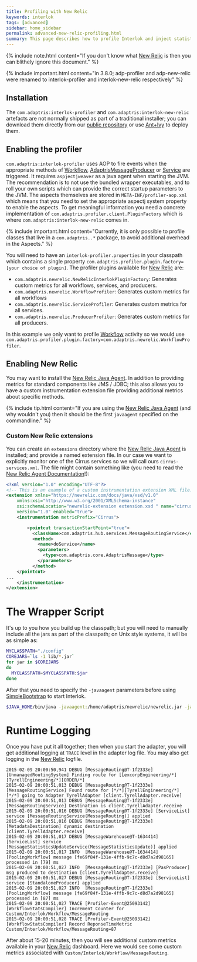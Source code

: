 ```yaml
---
title: Profiling with New Relic
keywords: interlok
tags: [advanced]
sidebar: home_sidebar
permalink: advanced-new-relic-profiling.html
summary: This page describes how to profile Interlok and inject statistics into New Relic
---
```


{% include note.html content="If you don't know what [New Relic][] is then you can blithely ignore  this document." %}

{% include important.html content="in 3.8.0; adp-profiler and adp-new-relic were renamed to interlok-profiler and interlok-new-relic respectively" %}


## Installation ##

The `com.adaptris:interlok-profiler` and `com.adaptris:interlok-new-relic` artefacts are not normally shipped as part of a traditional installer; you can download them directly from our [public repository] or use [Ant+Ivy](advanced-ant-ivy-deploy.html) to deploy them.


## Enabling the profiler ##

`com.adaptris:interlok-profiler` uses AOP to fire events when the appropriate methods of [Workflow][], [AdaptrisMessageProducer][] or [Service][] are triggered. It requires `aspjectjweaver` as a java agent when starting the JVM. The recommendation is to not use the bundled wrapper executables, and to roll your own scripts which can provide the correct startup parameters to the JVM. The aspects themselves are stored in `META-INF/profiler-aop.xml` which means that you need to set the appropriate aspectj system property to enable the aspects. To get meaningful information you need a concrete implementation of `com.adaptris.profiler.client.PluginFactory` which is where `com.adaptris:interlok-new-relic` comes in.

{% include important.html content="Currently, it is only possible to profile classes that live in a `com.adaptris..*` package, to avoid additional overhead in the Aspects." %}

You will need to have an `interlok-profiler.properties` in your classpath which contains a single property `com.adaptris.profiler.plugin.factory=[your choice of plugin]`. The profiler
plugins available for [New Relic][] are:

- `com.adaptris.newrelic.NewRelicInterlokPluginFactory`: Generates custom metrics for all workflows, services, and producers.
- `com.adaptris.newrelic.WorkflowProfiler`: Generates custom metrics for all workflows
- `com.adaptris.newrelic.ServiceProfiler`: Generates custom metrics for all services.
- `com.adaptris.newrelic.ProducerProfiler`: Generates custom metrics for all producers.

In this example we only want to profile [Workflow][] activity so we would use `com.adaptris.profiler.plugin.factory=com.adaptris.newrelic.WorkflowProfiler`.

## Enabling New Relic ##

You may want to install the [New Relic Java Agent][]. In addition to providing metrics for standard components like JMS / JDBC; this also allows you to have a custom instrumentation extension file providing additional metrics about specific methods.

{% include tip.html content="If you are using the [New Relic Java Agent][] (and why wouldn't you) then it should be the first `javaagent` specified on the commandline." %}

### Custom New Relic extensions ###

You can create an `extensions` directory where the [New Relic Java Agent][] is installed; and provide a named extension file. In our case we want to explicitly monitor one of the Cirrus services so we will call ours `cirrus-services.xml`. The file might contain something like (you need to read the [New Relic Agent Documentation][New Relic Java Agent]!):

```xml
<?xml version="1.0" encoding="UTF-8"?>
<!-- This is an example of a custom instrumentation extension XML file. -->
<extension xmlns="https://newrelic.com/docs/java/xsd/v1.0"
	xmlns:xsi="http://www.w3.org/2001/XMLSchema-instance"
	xsi:schemaLocation="newrelic-extension extension.xsd " name="cirrus-services"
	version="1.0" enabled="true">
	<instrumentation metricPrefix="Cirrus">

		<pointcut transactionStartPoint="true">
		  <className>com.adaptris.hub.services.MessageRoutingService</className>
		  <method>
		    <name>doService</name>
		    <parameters>
		      <type>com.adaptris.core.AdaptrisMessage</type>
		    </parameters>
		  </method>
    </pointcut>
...
	</instrumentation>
</extension>

```


# The Wrapper Script #

It's up to you how you build up the classpath; but you will need to manually include all the jars as part of the classpath; on Unix style systems, it will be as simple as:

```bash
MYCLASSPATH="./config"
COREJARS=`ls -1 lib/*.jar`
for jar in $COREJARS
do
  MYCLASSPATH=$MYCLASSPATH:$jar
done
```
After that you need to specify the `-javaagent` parameters before using [SimpleBootstrap][] to start Interlok.

```bash
$JAVA_HOME/bin/java -javaagent:/home/adaptris/newrelic/newrelic.jar -javaagent:/home/adaptris/adapter/lib/aspectjweaver.jar  -Dorg.aspectj.weaver.loadtime.configuration=META-INF/profiler-aop.xml -cp "$MYCLASSPATH" $JAVA_ARGS com.adaptris.core.management.SimpleBootstrap bootstrap.properties
```


# Runtime Logging #

Once you have put it all together; then when you start the adapter, you will get additional logging at `TRACE` level in the adapter log file. You may also get logging in the [New Relic][] logfile.

```
2015-02-09 20:00:50,941 DEBUG [MessageRouting@T-1f2333e] [UnmanagedRoutingSystem] Finding route for [LexcorpEngineering/*][TyrellEngineering/*][ORDER/*]
2015-02-09 20:00:51,013 DEBUG [MessageRouting@T-1f2333e] [MessageRoutingService] Found route for [*/*][TyrellEngineering/*][*/*] going to Adapter TyrellAdapter [client.TyrellAdapter.receive]
2015-02-09 20:00:51,013 DEBUG [MessageRouting@T-1f2333e] [MessageRoutingService] Destination is client.TyrellAdapter.receive
2015-02-09 20:00:51,016 DEBUG [MessageRouting@T-1f2333e] [ServiceList] service [MessageRoutingService(MessageRouting)] applied
2015-02-09 20:00:51,016 DEBUG [MessageRouting@T-1f2333e] [MetadataDestination] dynamic destination [client.TyrellAdapter.receive]
2015-02-09 20:00:51,017 DEBUG [MessageWarehouse@T-1634414] [ServiceList] service [MessageStatisticsUpdateService(MessageStatisticsUpdate)] applied
2015-02-09 20:00:51,017 INFO  [MessageWarehouse@T-1634414] [PoolingWorkflow] message [fe69f84f-131e-4ffb-9c7c-d8d7a2d98165] processed in [79] ms
2015-02-09 20:00:51,027 INFO  [MessageRouting@T-1f2333e] [PasProducer] msg produced to destination [client.TyrellAdapter.receive]
2015-02-09 20:00:51,027 DEBUG [MessageRouting@T-1f2333e] [ServiceList] service [StandaloneProducer] applied
2015-02-09 20:00:51,027 INFO  [MessageRouting@T-1f2333e] [PoolingWorkflow] message [fe69f84f-131e-4ffb-9c7c-d8d7a2d98165] processed in [87] ms
2015-02-09 20:00:51,027 TRACE [Profiler-Event@25093142] [WorkflowStatsCompiler] Increment Counter for Custom/Interlok/Workflow/MessageRouting
2015-02-09 20:00:51,028 TRACE [Profiler-Event@25093142] [WorkflowStatsCompiler] Record ReponseTimeMetric Custom/Interlok/Workflow/MessageRouting=87
```

After about 15-20 minutes, then you will see additional custom metrics available in your [New Relic][] dashboard. Here we would see some custom metrics associated with `Custom/Interlok/Workflow/MessageRouting`.


[New Relic]: http://newrelic.com
[public repository]: https://development.adaptris.net/nexus/content/groups/public/com/adaptris/
[SimpleBootstrap]: https://development.adaptris.net/nexus/content/sites/javadocs/com/adaptris/interlok-core/3.8-SNAPSHOT/com/adaptris/core/management/SimpleBootstrap.html
[New Relic Java Agent]: https://docs.newrelic.com/docs/agents/java-agent
[Workflow]: https://development.adaptris.net/nexus/content/sites/javadocs/com/adaptris/interlok-core/3.8-SNAPSHOT/com/adaptris/core/AdaptrisMessageListener.html#onAdaptrisMessage-com.adaptris.core.AdaptrisMessage-
[AdaptrisMessageProducer]: https://development.adaptris.net/nexus/content/sites/javadocs/com/adaptris/interlok-core/3.8-SNAPSHOT/com/adaptris/core/AdaptrisMessageSender.html#produce-com.adaptris.core.AdaptrisMessage-com.adaptris.core.ProduceDestination-
[Service]: https://development.adaptris.net/nexus/content/sites/javadocs/com/adaptris/interlok-core/3.8-SNAPSHOT/com/adaptris/core/Service.html#doService-com.adaptris.core.AdaptrisMessage-
